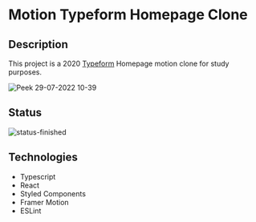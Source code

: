 # Motion Typeform Homepage Clone

## Description

This project is a 2020 [Typeform](https://www.typeform.com/) Homepage motion clone for study purposes.

![Peek 29-07-2022 10-39](https://user-images.githubusercontent.com/102376051/181772592-0451ad3f-5c74-4691-a78e-f7204fa8b240.gif)

## Status

![status-finished](https://user-images.githubusercontent.com/97575616/152926720-d042178b-24c0-4d6b-94fb-0ccbd3c082cc.svg)

## Technologies

* Typescript
* React
* Styled Components
* Framer Motion
* ESLint
